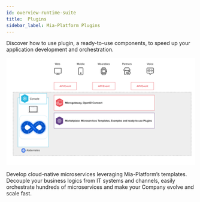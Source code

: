 ```yaml
---
id: overview-runtime-suite
title:  Plugins
sidebar_label: Mia-Platform Plugins
---
```

Discover how to use plugin, a ready-to-use components, to speed up your application development and orchestration.

![image alt text](img/mia-platform-overview-plugin.png)

Develop cloud-native microservices leveraging Mia-Platform’s templates. Decouple your business logics from IT systems and channels, easily orchestrate hundreds of microservices and make
your Company evolve and scale fast.
